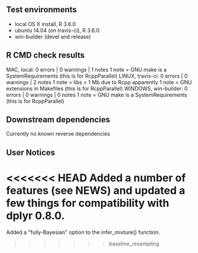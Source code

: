 ## Test environments
* local OS X install, R 3.6.0
* ubuntu 14.04 (on travis-ci), R 3.6.0
* win-builder (devel and release)

## R CMD check results

MAC, local: 0 errors | 0 warnings | 1 notes
  1 note =  GNU make is a SystemRequirements (this is for RcppParallel)
LINUX, travis-ci: 0 errors | 0 warnings | 2 notes
  1 note = libs > 1 Mb due to Rcpp apparently
  1 note =  GNU extensions in Makefiles (this is for RcppParallel)
WINDOWS, win-builder: 0 errors | 0 warnings | 0 notes
  1 note =  GNU make is a SystemRequirements (this is for RcppParallel)
  
## Downstream dependencies

Currently no known reverse dependencies

## User Notices

<<<<<<< HEAD
Added a number of features (see NEWS) and updated a few things for compatibility with
dplyr 0.8.0.
=======
Added a "fully-Bayesian" option to the infer_mixture() function.
>>>>>>> baseline_resampling


